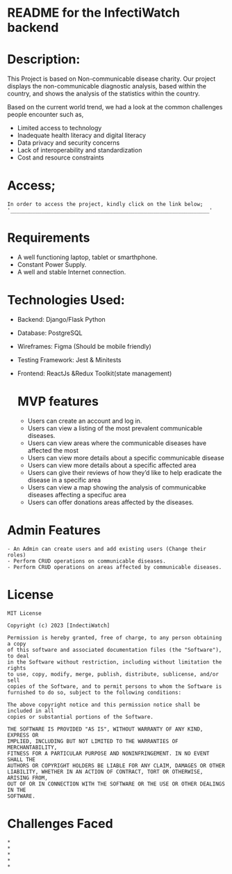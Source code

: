 # README for the InfectiWatch backend
 # Description:
  This Project is based on Non-communicable disease charity. Our project displays the non-communicable diagnostic analysis, based within the country, and shows the analysis of the statistics within the country.

  Based on the current world trend, we had a look at the common challenges people encounter such as, 
  * Limited access to technology
  * Inadequate health literacy and digital literacy
  * Data privacy and security concerns
  * Lack of interoperability and standardization
  * Cost and resource constraints

# Access;
    In order to access the project, kindly click on the link below;
    '________________________________________________________________'
# Requirements
- A well functioning laptop, tablet or smarthphone.
- Constant Power Supply.
- A well and stable Internet connection.

# Technologies Used:
- Backend: Django/Flask Python 
- Database: PostgreSQL
- Wireframes: Figma (Should be mobile friendly)
- Testing Framework: ​Jest & Minitests
- Frontend: ReactJs &Redux Toolkit(state management)

  # MVP features
    - Users can create an account and log in. 
    - Users can view a listing of the most prevalent communicable diseases.
    - Users can view areas where the communicable diseases have affected the most
    - Users can view more details about a specific communicable disease
    - Users can view more details about a specific affected area
    - Users can give their reviews of how they’d like to help eradicate the disease in a specific area
    - Users can view a map showing the analysis of communicabke diseases affecting a specifuc area
    - Users can offer donations areas affected by the diseases.

# Admin Features
    - An Admin can create users and add existing users (Change their roles)
    - Perform CRUD operations on communicable diseases.
    - Perform CRUD operations on areas affected by communicable diseases.

# License

    MIT License

    Copyright (c) 2023 [IndectiWatch]

    Permission is hereby granted, free of charge, to any person obtaining a copy
    of this software and associated documentation files (the "Software"), to deal
    in the Software without restriction, including without limitation the rights
    to use, copy, modify, merge, publish, distribute, sublicense, and/or sell
    copies of the Software, and to permit persons to whom the Software is
    furnished to do so, subject to the following conditions:

    The above copyright notice and this permission notice shall be included in all
    copies or substantial portions of the Software.

    THE SOFTWARE IS PROVIDED "AS IS", WITHOUT WARRANTY OF ANY KIND, EXPRESS OR
    IMPLIED, INCLUDING BUT NOT LIMITED TO THE WARRANTIES OF MERCHANTABILITY,
    FITNESS FOR A PARTICULAR PURPOSE AND NONINFRINGEMENT. IN NO EVENT SHALL THE
    AUTHORS OR COPYRIGHT HOLDERS BE LIABLE FOR ANY CLAIM, DAMAGES OR OTHER
    LIABILITY, WHETHER IN AN ACTION OF CONTRACT, TORT OR OTHERWISE, ARISING FROM,
    OUT OF OR IN CONNECTION WITH THE SOFTWARE OR THE USE OR OTHER DEALINGS IN THE
    SOFTWARE.

# Challenges Faced
    * 
    *
    *
    *
    *
    